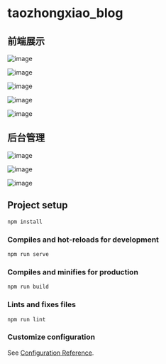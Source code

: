 # taozhongxiao_blog

## 前端展示
![image](https://user-images.githubusercontent.com/69794676/110360628-ef5a4200-8079-11eb-9dd0-776a447953e9.png)

![image](https://user-images.githubusercontent.com/69794676/110360725-0bf67a00-807a-11eb-82e0-6cfef9279da2.png)

![image](https://user-images.githubusercontent.com/69794676/110361532-1e24e800-807b-11eb-8d77-21e5fe224ee0.png)

![image](https://user-images.githubusercontent.com/69794676/110361596-33017b80-807b-11eb-81a2-97f413067eef.png)

![image](https://user-images.githubusercontent.com/69794676/110361718-5a584880-807b-11eb-8df8-402010e42607.png)


## 后台管理
![image](https://user-images.githubusercontent.com/69794676/110361013-698ac680-807a-11eb-98ea-68d76cc63da5.png)

![image](https://user-images.githubusercontent.com/69794676/110361113-89ba8580-807a-11eb-869b-1e1c837d2b2e.png)

![image](https://user-images.githubusercontent.com/69794676/110361151-96d77480-807a-11eb-8d59-d1ff1519e2d7.png)


## Project setup
```
npm install
```

### Compiles and hot-reloads for development
```
npm run serve
```

### Compiles and minifies for production
```
npm run build
```

### Lints and fixes files
```
npm run lint
```

### Customize configuration
See [Configuration Reference](https://cli.vuejs.org/config/).
